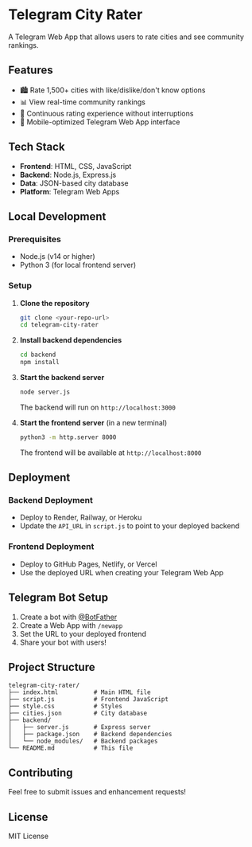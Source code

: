 # Telegram City Rater

A Telegram Web App that allows users to rate cities and see community rankings.

## Features

- 🏙️ Rate 1,500+ cities with like/dislike/don't know options
- 📊 View real-time community rankings
- 🎯 Continuous rating experience without interruptions
- 📱 Mobile-optimized Telegram Web App interface

## Tech Stack

- **Frontend**: HTML, CSS, JavaScript
- **Backend**: Node.js, Express.js
- **Data**: JSON-based city database
- **Platform**: Telegram Web Apps

## Local Development

### Prerequisites
- Node.js (v14 or higher)
- Python 3 (for local frontend server)

### Setup

1. **Clone the repository**
   ```bash
   git clone <your-repo-url>
   cd telegram-city-rater
   ```

2. **Install backend dependencies**
   ```bash
   cd backend
   npm install
   ```

3. **Start the backend server**
   ```bash
   node server.js
   ```
   The backend will run on `http://localhost:3000`

4. **Start the frontend server** (in a new terminal)
   ```bash
   python3 -m http.server 8000
   ```
   The frontend will be available at `http://localhost:8000`

## Deployment

### Backend Deployment
- Deploy to Render, Railway, or Heroku
- Update the `API_URL` in `script.js` to point to your deployed backend

### Frontend Deployment
- Deploy to GitHub Pages, Netlify, or Vercel
- Use the deployed URL when creating your Telegram Web App

## Telegram Bot Setup

1. Create a bot with [@BotFather](https://t.me/botfather)
2. Create a Web App with `/newapp`
3. Set the URL to your deployed frontend
4. Share your bot with users!

## Project Structure

```
telegram-city-rater/
├── index.html          # Main HTML file
├── script.js           # Frontend JavaScript
├── style.css           # Styles
├── cities.json         # City database
├── backend/
│   ├── server.js       # Express server
│   ├── package.json    # Backend dependencies
│   └── node_modules/   # Backend packages
└── README.md           # This file
```

## Contributing

Feel free to submit issues and enhancement requests!

## License

MIT License 